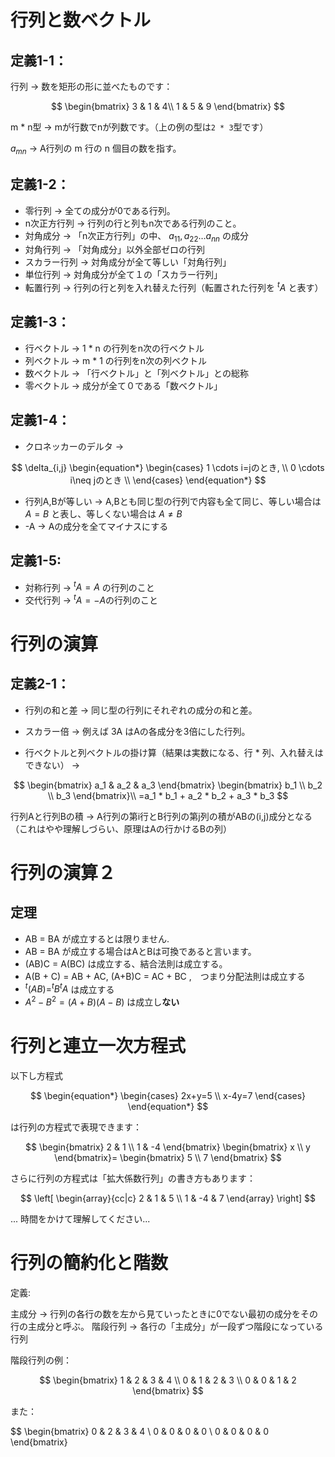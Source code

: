

# 行列と数ベクトル

## 定義1-1：

行列 -> 数を矩形の形に並べたものです：

$$
\begin{bmatrix}
3 & 1 & 4\\
1 & 5 & 9
\end{bmatrix}
$$



m * n型 -> mが行数でnが列数です。（上の例の型は`2 * 3`型です）

$a_{mn}$ -> A行列の m 行の n 個目の数を指す。


## 定義1-2：

- 零行列 -> 全ての成分が0である行列。
- n次正方行列 -> 行列の行と列もn次である行列のこと。
- 対角成分 -> 「n次正方行列」の中、 $a_{11}, a_{22} \ldots a_{nn}$ の成分
- 対角行列 -> 「対角成分」以外全部ゼロの行列
- スカラー行列 -> 対角成分が全て等しい「対角行列」
- 単位行列 -> 対角成分が全て１の「スカラー行列」
- 転置行列 -> 行列の行と列を入れ替えた行列（転置された行列を $^tA$ と表す）


## 定義1-3：

- 行ベクトル -> 1 * n の行列をn次の行ベクトル
- 列ベクトル -> m * 1 の行列をn次の列ベクトル
- 数ベクトル -> 「行ベクトル」と「列ベクトル」との総称
- 零ベクトル -> 成分が全て０である「数ベクトル」

## 定義1-4：

- クロネッカーのデルタ ->

$$
\delta_{i,j} 
\begin{equation*}
   \begin{cases}
      1 \cdots i=jのとき, \\
      0 \cdots i\neq jのとき \\
   \end{cases}
\end{equation*}
$$

- 行列A,Bが等しい -> A,Bとも同じ型の行列で内容も全て同じ、等しい場合は $A=B$ と表し、等しくない場合は $A\neq B$
- -A -> Aの成分を全てマイナスにする

## 定義1-5:

- 対称行列 -> $^tA=A$ の行列のこと
- 交代行列 -> $^tA=-A$の行列のこと

# 行列の演算

## 定義2-1：

- 行列の和と差 -> 同じ型の行列にそれぞれの成分の和と差。
- スカラー倍 -> 例えば 3A はAの各成分を3倍にした行列。

- 行ベクトルと列ベクトルの掛け算（結果は実数になる、行 * 列、入れ替えはできない） ->

$$
\begin{bmatrix}
a_1 & a_2 & a_3
\end{bmatrix}
\begin{bmatrix}
b_1 \\
b_2 \\
b_3
\end{bmatrix}\\
=a_1 * b_1 + a_2 * b_2 + a_3 * b_3
$$

行列Aと行列Bの積 -> A行列の第i行とB行列の第j列の積がABの(i,j)成分となる（これはやや理解しづらい、原理はAの行かけるBの列）

# 行列の演算２

## 定理

- AB = BA が成立するとは限りません.
- AB = BA が成立する場合はAとBは可換であると言います。
- (AB)C = A(BC) は成立する、結合法則は成立する。
- A(B + C) = AB + AC, (A+B)C = AC + BC ,　つまり分配法則は成立する
- $^t(AB)=^tB^tA$ は成立する
- $A^2 − B^2 = (A + B)(A − B)$ は成立し**ない**

# 行列と連立一次方程式

以下し方程式

$$
\begin{equation*}
\begin{cases}
2x+y=5 \\
x-4y=7
\end{cases}
\end{equation*}
$$

は行列の方程式で表現できます：

$$
\begin{bmatrix}
2 & 1 \\
1 & -4
\end{bmatrix}
\begin{bmatrix}
x \\
y
\end{bmatrix}=
\begin{bmatrix}
5 \\
7
\end{bmatrix}
$$

さらに行列の方程式は「拡大係数行列」の書き方もあります：

$$
\left[ \begin{array}{cc|c}
2 & 1 & 5 \\
1 & -4 & 7
\end{array} \right]
$$


... 時間をかけて理解してください...

# 行列の簡約化と階数

定義:

主成分 -> 行列の各行の数を左から見ていったときに0でない最初の成分をその行の主成分と呼ぶ。
階段行列 -> 各行の「主成分」が一段ずつ階段になっている行列

階段行列の例：

$$
\begin{bmatrix}
1 & 2 & 3 & 4 \\
0 & 1 & 2 & 3 \\
0 & 0 & 1 & 2
\end{bmatrix}
$$

また：

$$
\begin{bmatrix}
0 & 2 & 3 & 4 \\
0 & 0 & 0 & 0 \\
0 & 0 & 0 & 0
\end{bmatrix}

